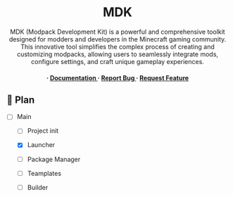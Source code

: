 <div align='center'>

<h1>MDK</h1>
<p>MDK (Modpack Development Kit) is a powerful and comprehensive toolkit designed for modders and developers in the Minecraft gaming community. This innovative tool simplifies the complex process of creating and customizing modpacks, allowing users to seamlessly integrate mods, configure settings, and craft unique gameplay experiences.</p>

<h4> <span> · </span> <a href="https://github.com/Mihalic2040/mdk/blob/master/README.md"> Documentation </a> <span> · </span> <a href="https://github.com/Mihalic2040/mdk/issues"> Report Bug </a> <span> · </span> <a href="https://github.com/Mihalic2040/mdk/issues"> Request Feature </a> </h4>


</div>

## :star2: Plan

- [ ] Main
  - [ ] Project init 
  - [x] Launcher
  - [ ] Package Manager
  - [ ] Teamplates
  - [ ] Builder
  
